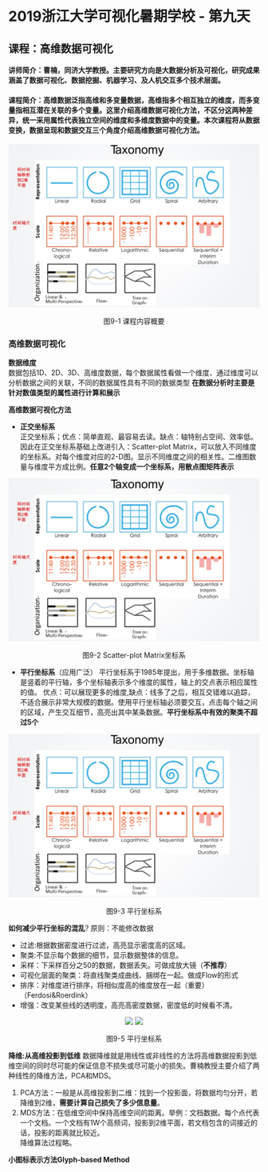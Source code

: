 # 2019浙江大学可视化暑期学校 - 第九天
## 课程：高维数据可视化
#### 讲师简介：曹楠，同济大学教授。主要研究方向是大数据分析及可视化，研究成果涵盖了数据可视化、数据挖掘、机器学习、及人机交互多个技术层面。
#### 课程简介：高维数据泛指高维和多变量数据，高维指多个相互独立的维度，而多变量指相互潜在关联的多个变量。这里介绍高维数据可视化方法，不区分这两种差异，统一采用属性代表独立空间的维度和多维度数据中的变量。本次课程将从数据变换，数据呈现和数据交互三个角度介绍高维数据可视化方法。

<center>
    <img src="https://github.com/caiyiqing/Summer-school-notes/blob/master/seven_day_files/seven_day_notes/7-14.jpg">
</center>
<p align=center size="16">图9-1 课程内容概要<p>
  
 ### 高维数据可视化
**数据维度**
<br>数据包括1D、2D、3D、高维度数据，每个数据属性看做一个维度、通过维度可以分析数据之间的关联，不同的数据属性具有不同的数据类型
**在数据分析时主要是针对数值类型的属性进行计算和展示**

**高维数据可视化方法**
* **正交坐标系**
<br>正交坐标系；优点：简单直观、最容易去读。缺点：轴特别占空间、效率低。
<br>因此在正交坐标系基础上改进引入：Scatter-plot Matrix，可以放入不同维度的坐标系。对每个维度对应的2-D图。显示不同维度之间的相关性。二维图数量与维度平方成比例。**任意2个轴变成一个坐标系，用散点图矩阵表示**
<center>
    <img src="https://github.com/caiyiqing/Summer-school-notes/blob/master/seven_day_files/seven_day_notes/7-14.jpg">
</center>
<p align=center size="16">图9-2 Scatter-plot Matrix坐标系<p>
  
 * **平行坐标系**（应用广泛）
平行坐标系于1985年提出，用于多维数据。坐标轴是竖着的平行轴，多个坐标轴表示多个维度的属性，轴上的交点表示相应属性的值。
优点：可以展现更多的维度,缺点：线多了之后，相互交错难以追踪，不适合展示非常大规模的数据。使用平行坐标轴必须要交互，点击每个轴之间的区域，产生交互细节，高亮出其中某条数据。**平行坐标系中有效的聚类不超过5个**
<center>
    <img src="https://github.com/caiyiqing/Summer-school-notes/blob/master/seven_day_files/seven_day_notes/7-14.jpg">
</center>
<p align=center size="16">图9-3 平行坐标系<p>

**如何减少平行坐标的混乱**?
原则：不能修改数据
* 过滤:根据数据密度进行过滤，高亮显示密度高的区域。
* 聚类:不显示每个数据的细节，显示数据整体的信息。
* 采样：下采样百分之50的数据，数据丢失。可做成放大镜（**不推荐**）
* 可视化层面的聚类：将直线聚类成曲线、捆绑在一起。做成Flow的形式
* 排序：对维度进行排序，将相似度高的维度放在一起（重要）（Ferdosi&Roerdink）
* 增强：改变某些线的透明度，高亮高密度数据，密度低的时候看不清。
<center>
    <img src="https://github.com/caiyiqing/Summer-school-notes/blob/master/seven_day_files/seven_day_notes/9-4.jpg">
    <img src="https://github.com/caiyiqing/Summer-school-notes/blob/master/seven_day_files/seven_day_notes/9-5.jpg">
</center>
<p align=center size="16">图9-5 平行坐标系<p>

**降维:从高维投影到低维** 
数据降维就是用线性或非线性的方法将高维数据投影到低维空间的同时尽可能的保证信息不损失或尽可能小的损失。曹楠教授主要介绍了两种线性的降维方法，PCA和MDS。
1. PCA方法：一般是从高维投影到二维：找到一个投影面，将数据均匀分开，若降维到2维，**需要计算自己损失了多少信息量**。
2. MDS方法：在低维空间中保持高维空间的距离。举例：文档数据。每个点代表一个文档。一个文档有1W个高频词，投影到2维平面，若文档包含的词接近的话，投影的距离就比较近。
<br>降维算法过程略。

**小图标表示方法Glyph-based Method**
